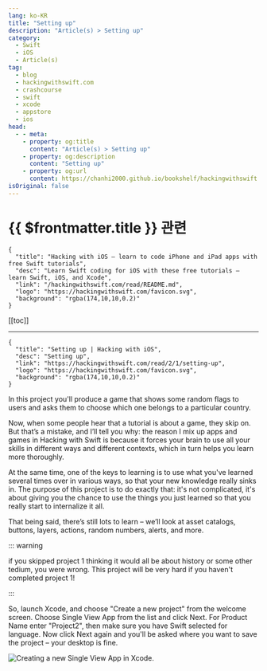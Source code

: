 ```yaml
---
lang: ko-KR
title: "Setting up"
description: "Article(s) > Setting up"
category:
  - Swift
  - iOS
  - Article(s)
tag: 
  - blog
  - hackingwithswift.com
  - crashcourse
  - swift
  - xcode
  - appstore
  - ios  
head:
  - - meta:
    - property: og:title
      content: "Article(s) > Setting up"
    - property: og:description
      content: "Setting up"
    - property: og:url
      content: https://chanhi2000.github.io/bookshelf/hackingwithswift.com/read/02/01-setting-up.html
isOriginal: false
---
```


# {{ $frontmatter.title }} 관련

```component VPCard
{
  "title": "Hacking with iOS – learn to code iPhone and iPad apps with free Swift tutorials",
  "desc": "Learn Swift coding for iOS with these free tutorials – learn Swift, iOS, and Xcode",
  "link": "/hackingwithswift.com/read/README.md",
  "logo": "https://hackingwithswift.com/favicon.svg",
  "background": "rgba(174,10,10,0.2)"
}
```

[[toc]]

---

```component VPCard
{
  "title": "Setting up | Hacking with iOS",
  "desc": "Setting up",
  "link": "https://hackingwithswift.com/read/2/1/setting-up",
  "logo": "https://hackingwithswift.com/favicon.svg",
  "background": "rgba(174,10,10,0.2)"
}
```

<VidStack src="youtube/uwkI_EelDZM" />

In this project you'll produce a game that shows some random flags to users and asks them to choose which one belongs to a particular country. 

Now, when some people hear that a tutorial is about a game, they skip on. But that’s a mistake, and I’ll tell you why: the reason I mix up apps and games in Hacking with Swift is because it forces your brain to use all your skills in different ways and different contexts, which in turn helps you learn more thoroughly.

At the same time, one of the keys to learning is to use what you've learned several times over in various ways, so that your new knowledge really sinks in. The purpose of this project is to do exactly that: it's not complicated, it's about giving you the chance to use the things you just learned so that you really start to internalize it all.

That being said, there’s still lots to learn – we’ll look at asset catalogs, buttons, layers, actions, random numbers, alerts, and more.

::: warning

if you skipped project 1 thinking it would all be about history or some other tedium, you were wrong. This project will be very hard if you haven't completed project 1!

:::

So, launch Xcode, and choose "Create a new project" from the welcome screen. Choose Single View App from the list and click Next. For Product Name enter "Project2", then make sure you have Swift selected for language. Now click Next again and you'll be asked where you want to save the project – your desktop is fine.

![Creating a new Single View App in Xcode.](https://hackingwithswift.com/img/books/hws/2-2@2x.png)

